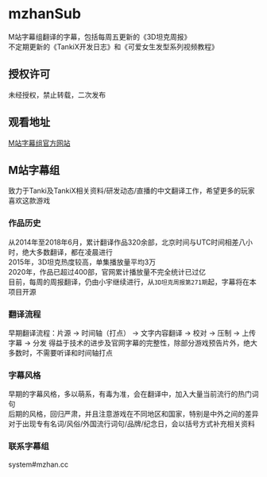 # mzhanSub
M站字幕组翻译的字幕，包括每周五更新的《3D坦克周报》  
不定期更新的《TankiX开发日志》和《可爱女生发型系列视频教程》
## 授权许可
未经授权，禁止转载，二次发布
## 观看地址
[M站字幕组官方网站](https://mzhan.mantoufan.com)
## M站字幕组
致力于Tanki及TankiX相关资料/研发动态/直播的中文翻译工作，希望更多的玩家喜欢这款游戏
### 作品历史
从2014年至2018年6月，累计翻译作品320余部，北京时间与UTC时间相差八小时，绝大多数翻译，都在凌晨进行  
2015年，3D坦克热度较高，单集播放量平均3万  
2020年，作品已超过400部，官网累计播放量不完全统计已过亿  
目前，每周的周报翻译，仍由小宇继续进行，从`3D坦克周报第271期`起，字幕将在本项目开源
### 翻译流程
早期翻译流程：片源 → 时间轴（打点） → 文字内容翻译 → 校对 → 压制 → 上传字幕 → 分发
得益于技术的进步及官网字幕的完整性，除部分游戏预告片外，绝大多数时，不需要听译和时间轴打点
### 字幕风格
早期的字幕风格，多以萌系，有毒为准，会在翻译中，加入大量当前流行的热门词句  
后期的风格，回归严肃，并且注意游戏在不同地区和国家，特别是中外之间的差异
对于出现专有名词/风俗/外国流行词句/品牌/纪念日，会以括号方式补充相关资料
### 联系字幕组
system#mzhan.cc
